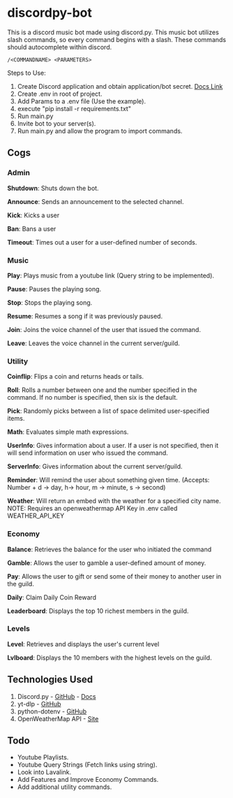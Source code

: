 # discordpy-bot

This is a discord music bot made using discord.py. This music bot utilizes slash commands, so every command begins with a slash. These commands should autocomplete within discord.

```
/<COMMANDNAME> <PARAMETERS>
```

Steps to Use:

1. Create Discord application and obtain application/bot secret. [Docs Link](https://discordpy.readthedocs.io/en/stable/discord.html)
2. Create .env in root of project.
3. Add Params to a .env file (Use the example).
4. execute "pip install -r requirements.txt"
5. Run main.py
6. Invite bot to your server(s).
7. Run main.py and allow the program to import commands.

## Cogs

### Admin

**Shutdown**: Shuts down the bot.

**Announce**: Sends an announcement to the selected channel.

**Kick**: Kicks a user

**Ban**: Bans a user

**Timeout**: Times out a user for a user-defined number of seconds.

### Music

**Play**: Plays music from a youtube link (Query string to be implemented).

**Pause**: Pauses the playing song.

**Stop**: Stops the playing song.

**Resume**: Resumes a song if it was previously paused.

**Join**: Joins the voice channel of the user that issued the command.

**Leave**: Leaves the voice channel in the current server/guild.

### Utility

**Coinflip**: Flips a coin and returns heads or tails.

**Roll**: Rolls a number between one and the number specified in the command. If no number is specified, then six is the default.

**Pick**: Randomly picks between a list of space delimited user-specified items.

**Math**: Evaluates simple math expressions.

**UserInfo**: Gives information about a user. If a user is not specified, then it will send information on user who issued the command.

**ServerInfo**: Gives information about the current server/guild.

**Reminder**: Will remind the user about something given time. (Accepts: Number + d -> day, h-> hour, m -> minute, s -> second)

**Weather**: Will return an embed with the weather for a specified city name.
NOTE: Requires an openweathermap API Key in .env called WEATHER_API_KEY

### Economy

**Balance**: Retrieves the balance for the user who initiated the command

**Gamble**: Allows the user to gamble a user-defined amount of money.

**Pay**: Allows the user to gift or send some of their money to another user in the guild.

**Daily**: Claim Daily Coin Reward

**Leaderboard**: Displays the top 10 richest members in the guild.

### Levels

**Level**: Retrieves and displays the user's current level

**Lvlboard**: Displays the 10 members with the highest levels on the guild.

## Technologies Used

1. Discord.py - [GitHub](<(https://github.com/Rapptz/discord.py)>) - [Docs](<(https://github.com/Rapptz/discord.py)>)
2. yt-dlp - [GitHub](https://github.com/yt-dlp/yt-dlp)
3. python-dotenv - [GitHub](https://github.com/yt-dlp/yt-dlp)
4. OpenWeatherMap API - [Site](https://openweathermap.org/api)

## Todo

- Youtube Playlists.
- Youtube Query Strings (Fetch links using string).
- Look into Lavalink.
- Add Features and Improve Economy Commands.
- Add additional utility commands.
